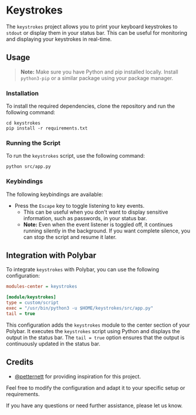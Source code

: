 # Keystrokes

The `keystrokes` project allows you to print your keyboard keystrokes to
`stdout` or display them in your status bar. This can be useful for
monitoring and displaying your keystrokes in real-time.

## Usage

> **Note:** Make sure you have Python and pip installed locally.
> Install `python3-pip` or a similar package using your package manager.

### Installation

To install the required dependencies, clone the repository and run
the following command:

```shell
cd keystrokes
pip install -r requirements.txt
```

### Running the Script

To run the `keystrokes` script, use the following command:

```shell
python src/app.py
```

### Keybindings

The following keybindings are available:

- Press the `Escape` key to toggle listening to key events.
  - This can be useful when you don't want to display sensitive information,
    such as passwords, in your status bar.
  - **Note:** Even when the event listener is toggled off, it continues running
    silently in the background. If you want complete silence, you can stop
    the script and resume it later.

## Integration with Polybar

To integrate `keystrokes` with Polybar, you can use the following configuration:

```ini
modules-center = keystrokes

[module/keystrokes]
type = custom/script
exec = "/usr/bin/python3 -u $HOME/keystrokes/src/app.py"
tail = true
```

This configuration adds the `keystrokes` module to the center section of
your Polybar. It executes the `keystrokes` script using Python and
displays the output in the status bar. The `tail = true` option ensures
that the output is continuously updated in the status bar.

## Credits

- [@petternett](https://github.com/petternett/railway-statusbar/blob/main/src/railway.py)
  for providing inspiration for this project.

Feel free to modify the configuration and adapt it to your specific setup
or requirements.

If you have any questions or need further assistance, please let us know.
